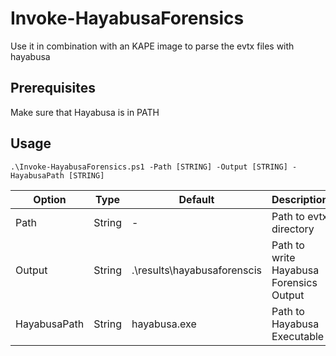 # Invoke-HayabusaForensics

Use it in combination with an KAPE image to parse the evtx files with hayabusa 

## Prerequisites

Make sure that Hayabusa is in PATH

## Usage

`.\Invoke-HayabusaForensics.ps1 -Path [STRING] -Output [STRING] -HayabusaPath [STRING]`

| Option       | Type   | Default                     | Description                             |
| ------------ | ------ | --------------------------- | --------------------------------------- |
| Path         | String | -                           | Path to evtx directory                  |
| Output       | String | .\results\hayabusaforenscis | Path to write Hayabusa Forensics Output |
| HayabusaPath | String | hayabusa.exe                | Path to Hayabusa Executable             |
